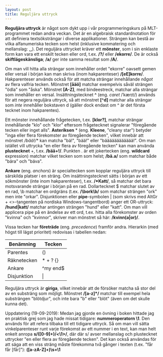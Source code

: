 ```yaml
---
layout: post
title: Reguljära uttryck
---
```


**Reguljära uttryck** är något som dykt upp i vår programmeringskurs på MLT-programmet redan andra veckan. Det är en algebraisk standardnotation för att definiera textsöksträngar i diverse applikationer. Strängen kan bestå av vilka alfanumeriska tecken som helst (inklusive kommatering och mellanslag: ␣). Det reguljära uttrycket kräver ett **mönster**, som i sin enklaste form kan vara ett enskilt tecken eller ord, t.ex. **/?/** eller **/ekorre/**. De är också **skiftlägeskänsliga**; **/a/** ger inte samma resultat som **/A/**.         

Om man vill hitta alla strängar som innehåller ordet "ekorre" oavsett gemen eller versal i början kan man skriva (inom hakparenteser) **/[eE]korre/**. Hakparenteser används också för att matcha strängar innehållande *något* av flera valfria tecken. Mönstret **[åäö]** matchar exempelvis såväl strängen "ödla" som "åska". Mönstret **[A-Z]**, med bindeestreck, matchar alla strängar som innehåller en versal. Insättningstecknet **^** (eng. *caret* /ˈkærɪt/) används för att negera reguljära uttryck, så att mönstret **[^d]** matchar alla strängar som *inte* innehåller bokstaven d (gäller dock endast om ^ är det första tecknet inom hakparentes). 

Ett mönster innehållande frågetecken, t.ex. **[klor?]**, matchar strängar innehållande "klo" och "klor" eftersom frågetecknet signalerar "föregående tecken eller inget alls". **Asteriksen** * (eng. **Kleene**, "cleany star") betyder "inga eller flera förekomster av föregående tecken", vilket innebär att mönstret **/bää*!/** kan matcha "bä!", "bää!" eller "bääääääääääää!". Om man istället vill uttrycka "en eller flera av föregående tecken" kan man använda **plustecknet** +, t.ex. **/bää+!/**. Punkten . är ett jokertecken (eng. **wildcard** expression) matchar vilket tecken som som helst; **/bä.a/** som matchar både "bära" och "bäva".
        
**Ankare** (eng. *anchors*) är specialtecken som kopplar reguljära uttryck till särskilda platser i en sträng. Om insättningstecknet sätts i början av ett sökmönster (inte inom hakparenteser), t.ex. **/\*Katt/**, så matchar det bara motsvarande strängar i början på en rad. Dollartecknet $ matchar slutet av en rad, \b matchar en ordgräns (t.ex. **/\bork\b/** som matchar strängen "ork" men inte "orkar". Disjunktionen eller **pipe**-symbolen \| (som skrivs med AltGr + <>-tangenten på nordiska Windows-tangentbord) anger ett OR-uttryck: **/hund\|katt/** matchar antingen strängen "hund" eller "katt". Om man vill applicera pipe på en ändelse av ett ord, t.ex. hitta alla förekomster av orden "kvinna" och "kvinnor", skriver man mönstret så här: **/kvinn(a\|or)/**.

Vissa tecken har **företräde** (eng. *precedence*) framför andra. Hierarkin (med högst till lägst prioritet) redovisas i tabellen nedan: 

|Benämning      | Tecken       |
|---------------|--------------|
|Parentes       | ()           |
|Räknetecken    | * + ? {}     |
|Ankare         | ^my end$     |
|Disjunktion    |    \|        |

Reguljära uttryck är **giriga**, vilket innebär att de försöker matcha så stor del av en substräng som möjligt. Mönstret **/[a-z]\*/** matchar till exempel hela substrängen "blötdjur", och inte bara "b" eller "blöt" (även om det skulle kunna det).

Uppdatering (19-09-2019): Medan jag gjorde en övning i boken hittade jag en praktisk grej som jag hade missat tidigare: **nummeroperatorn \1**. Den används för att refera tilbaka till ett tidigare uttryck. Så om man vill sätta vinkelparenteser runt varje förekomst av ett nummer i en text, kan man helt enkelt anropa **s/([0-9]+)/<\1>/**, där där s/ avser mellanslag och plustecknet uttrycker "en eller flera av föregående tecken". Det kan också användas för att säga att en viss sträng måste förekomma två gånger i texten (t.ex. "får får [får]"): **([a-zA-Z]+)\s+\1** 
